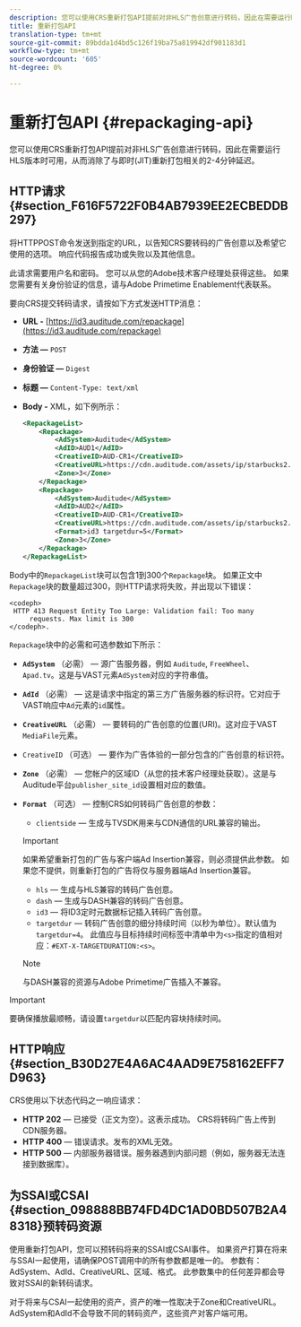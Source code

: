 ```yaml
---
description: 您可以使用CRS重新打包API提前对非HLS广告创意进行转码，因此在需要运行HLS版本时可用，从而消除了与即时(JIT)重新打包相关的2-4分钟延迟。
title: 重新打包API
translation-type: tm+mt
source-git-commit: 89bdda1d4bd5c126f19ba75a819942df901183d1
workflow-type: tm+mt
source-wordcount: '605'
ht-degree: 0%

---
```



# 重新打包API {#repackaging-api}

您可以使用CRS重新打包API提前对非HLS广告创意进行转码，因此在需要运行HLS版本时可用，从而消除了与即时(JIT)重新打包相关的2-4分钟延迟。

## HTTP请求{#section_F616F5722F0B4AB7939EE2ECBEDDB297}

将HTTPPOST命令发送到指定的URL，以告知CRS要转码的广告创意以及希望它使用的选项。 响应代码报告成功或失败以及其他信息。

此请求需要用户名和密码。 您可以从您的Adobe技术客户经理处获得这些。 如果您需要有关身份验证的信息，请与Adobe Primetime Enablement代表联系。

要向CRS提交转码请求，请按如下方式发送HTTP消息：

* **URL -** [https://id3.auditude.com/repackage](https://id3.auditude.com/repackage)

* **方法 —** `POST`

* **身份验证 —** `Digest`

* **标题 —** `Content-Type: text/xml`

* **Body -** XML，如下例所示：

   ```xml
   <RepackageList>
       <Repackage>
           <AdSystem>Auditude</AdSystem>
           <AdID>AUD1</AdID>
           <CreativeID>AUD-CR1</CreativeID>
           <CreativeURL>https://cdn.auditude.com/assets/ip/starbucks2.mp4</CreativeURL>
           <Zone>3</Zone>
       </Repackage>
       <Repackage>
           <AdSystem>Auditude</AdSystem>
           <AdID>AUD2</AdID>
           <CreativeID>AUD-CR1</CreativeID>
           <CreativeURL>https://cdn.auditude.com/assets/ip/starbucks2.mp4</CreativeURL>
           <Format>id3 targetdur=5</Format>
           <Zone>3</Zone>
       </Repackage>
   </RepackageList>
   ```

Body中的`RepackageList`块可以包含1到300个`Repackage`块。 如果正文中`Repackage`块的数量超过300，则HTTP请求将失败，并出现以下错误：

```
<codeph>
 HTTP 413 Request Entity Too Large: Validation fail: Too many
     requests. Max limit is 300
</codeph>.
```


`Repackage`块中的必需和可选参数如下所示：

* **`AdSystem`** （必需） — 源广告服务器，例如 `Auditude`, `FreeWheel`、 `Apad.tv`。这是与VAST元素`AdSystem`对应的字符串值。

* **`AdId`** （必需） — 这是请求中指定的第三方广告服务器的标识符。它对应于VAST响应中`Ad`元素的`id`属性。

* **`CreativeURL`** （必需） — 要转码的广告创意的位置(URI)。这对应于VAST `MediaFile`元素。

* `CreativeID` （可选） — 要作为广告体验的一部分包含的广告创意的标识符。
* **`Zone`** （必需） — 您帐户的区域ID（从您的技术客户经理处获取）。这是与Auditude平台`publisher_site_id`设置相对应的数值。

* **`Format`** （可选） — 控制CRS如何转码广告创意的参数：

   * `clientside`  — 生成与TVSDK用来与CDN通信的URL兼容的输出。
   >[!IMPORTANT]
   >
   >如果希望重新打包的广告与客户端Ad Insertion兼容，则必须提供此参数。 如果您不提供，则重新打包的广告将仅与服务器端Ad Insertion兼容。

   * `hls`  — 生成与HLS兼容的转码广告创意。
   * `dash`  — 生成与DASH兼容的转码广告创意。
   * `id3`  — 将ID3定时元数据标记插入转码广告创意。
   * `targetdur`  — 转码广告创意的细分持续时间（以秒为单位）。默认值为`targetdur=4`。 此值应与目标持续时间标签中清单中为`<s>`指定的值相对应：`#EXT-X-TARGETDURATION:<s>`。

   >[!NOTE]
   >
   >与DASH兼容的资源与Adobe Primetime广告插入不兼容。

>[!IMPORTANT]
>
>要确保播放最顺畅，请设置`targetdur`以匹配内容块持续时间。

## HTTP响应{#section_B30D27E4A6AC4AAD9E758162EFF7D963}

CRS使用以下状态代码之一响应请求：

* **HTTP 202**  — 已接受（正文为空）。这表示成功。 CRS将转码广告上传到CDN服务器。
* **HTTP 400**  — 错误请求。发布的XML无效。
* **HTTP 500**  — 内部服务器错误。服务器遇到内部问题（例如，服务器无法连接到数据库）。

## 为SSAI或CSAI {#section_098888BB74FD4DC1AD0BD507B2A48318}预转码资源

使用重新打包API，您可以预转码将来的SSAI或CSAI事件。 如果资产打算在将来与SSAI一起使用，请确保POST调用中的所有参数都是唯一的。 参数有：AdSystem、AdId、CreativeURL、区域、格式。 此参数集中的任何差异都会导致对SSAI的新转码请求。

对于将来与CSAI一起使用的资产，资产的唯一性取决于Zone和CreativeURL。 AdSystem和AdId不会导致不同的转码资产，这些资产对客户端可用。
